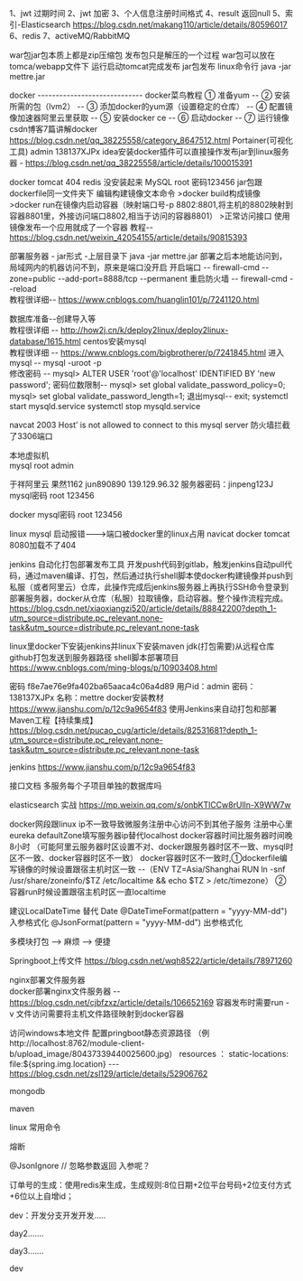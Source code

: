1、jwt 过期时间
2、jwt 加密
3、个人信息注册时间格式
4、result 返回null
5、索引-Elasticsearch   https://blog.csdn.net/makang110/article/details/80596017
6、redis
7、activeMQ/RabbitMQ

war包jar包本质上都是zip压缩包 发布包只是解压的一个过程
war包可以放在tomca/webapp文件下 运行启动tomcat完成发布
jar包发布 linux命令行 java -jar mettre.jar

docker  -----------------------------
docker菜鸟教程  ① 准备yum -- ② 安装所需的包（lvm2） -- ③ 添加docker的yum源（设置稳定的仓库） -- ④ 配置镜像加速器阿里云里获取 -- ⑤ 安装docker ce -- ⑥ 启动docker -- ⑦ 运行镜像
csdn博客7篇讲解docker https://blog.csdn.net/qq_38225558/category_8647512.html
  Portainer(可视化工具)  admin  138137XJPx
  idea安装docker插件可以直接操作发布jar到linux服务器 - https://blog.csdn.net/qq_38225558/article/details/100015391

docker tomcat 404
       redis 没安装起来
       MySQL  root 密码123456
jar包跟dockerfile同一文件夹下 编辑构建镜像文本命令 >docker build构成镜像  >docker run在镜像内启动容器（映射端口号-p 8802:8801,将主机的8802映射到容器8801里，外接访问端口8802,相当于访问的容器8801）  >正常访问接口
  使用镜像发布一个应用就成了一个容器
  教程-- https://blog.csdn.net/weixin_42054155/article/details/90815393


部署服务器 - jar形式   -上层目录下       java -jar mettre.jar
部署之后本地能访问到，局域网内的机器访问不到，原来是端口没开启
  开启端口 --   firewall-cmd --zone=public --add-port=8888/tcp --permanent
  重启防火墙 --    firewall-cmd --reload          
  教程很详细-- https://www.cnblogs.com/huanglin101/p/7241120.html    
                                                                                                               
                                                                                                              
数据库准备--创建导入等                     
  教程很详细  -- http://how2j.cn/k/deploy2linux/deploy2linux-database/1615.html
centos安装mysql                         
  教程很详细 -- https://www.cnblogs.com/bigbrotherer/p/7241845.html
    进入mysql --          mysql -uroot -p   
    修改密码 --            mysql> ALTER USER 'root'@'localhost' IDENTIFIED BY 'new password';
    密码位数限制--          mysql> set global validate_password_policy=0;        mysql> set global validate_password_length=1;
    退出mysql--            exit;
systemctl start mysqld.service
systemctl stop mysqld.service
 
navcat 2003 Host’ is not allowed to connect to this mysql server
防火墙拦截了3306端口  
      
本地虚拟机  
mysql  root admin
 
于祥阿里云  果然1162  jun890890
139.129.96.32
服务器密码：jinpeng123J
mysql密码 root 123456
 
docker mysql密码 root 123456
 

linux mysql 启动报错--->端口被docker里的linux占用  navicat
docker tomcat 8080加载不了404


jenkins 自动化打包部署发布工具
  开发push代码到gitlab，触发jenkins自动pull代码，通过maven编译、打包，然后通过执行shell脚本使docker构建镜像并push到私服（或者阿里云）仓库，此操作完成后jenkins服务器上再执行SSH命令登录到部署服务器，docker从仓库（私服）拉取镜像，启动容器。整个操作流程完成。
  https://blog.csdn.net/xiaoxiangzi520/article/details/88842200?depth_1-utm_source=distribute.pc_relevant.none-task&utm_source=distribute.pc_relevant.none-task
  
  linux里docker下安装jenkins并linux下安装maven jdk(打包需要)从远程仓库github打包发送到服务器路径 shell脚本部署项目
  https://www.cnblogs.com/ming-blogs/p/10903408.html
  
  密码 f8e7ae76e9fa402ba65aaca4c06a4d89
  用户id：admin 密码：138137XJPx 名称：mettre
  docker安装教材   https://www.jianshu.com/p/12c9a9654f83
  使用Jenkins来自动打包和部署Maven工程【持续集成】  https://blog.csdn.net/pucao_cug/article/details/82531681?depth_1-utm_source=distribute.pc_relevant.none-task&utm_source=distribute.pc_relevant.none-task
  
  
jenkins
  https://www.jianshu.com/p/12c9a9654f83


接口文档
  多服务每个子项目单独的数据库吗

elasticsearch 实战
  https://mp.weixin.qq.com/s/onbKTlCCw8rUlln-X9WW7w
  
docker网段跟linux ip不一致导致微服务注册中心访问不到其他子服务  注册中心里eureka defaultZone填写服务器ip替代localhost
docker容器时间比服务器时间晚8小时 （可能阿里云服务器时区设置不对、docker跟服务器时区不一致、mysql时区不一致、docker容器时区不一致）
docker容器时区不一致时,①dockerfile编写镜像的时候设置跟宿主机时区一致  --（ENV TZ=Asia/Shanghai
                                                              RUN ln -snf /usr/share/zoneinfo/$TZ /etc/localtime && echo $TZ > /etc/timezone） 
                    ②容器run时候设置跟宿主机时区一直localtime

建议LocalDateTime 替代 Date 
    @DateTimeFormat(pattern = "yyyy-MM-dd")  入参格式化
    @JsonFormat(pattern = "yyyy-MM-dd")      出参格式化

多模块打包 --> 麻烦 --> 便捷


Springboot上传文件  https://blog.csdn.net/wqh8522/article/details/78971260    
    
nginx部署文件服务器    
     docker部署nginx文件服务器 -- https://blog.csdn.net/cjbfzxz/article/details/106652169
     容器发布时需要run -v  文件访问需要将主机文件路径映射到docker容器
       
访问windows本地文件  配置pringboot静态资源路径  （例http://localhost:8762/module-client-b/upload_image/80437339440025600.jpg）
      resources ： static-locations: file:${spring.img.location}
      --- https://blog.csdn.net/zsl129/article/details/52906762

mongodb

maven
  
linux 常用命令

熔断

@JsonIgnore  // 忽略参数返回 入参呢？

订单号的生成：使用redis来生成，生成规则:8位日期+2位平台号码+2位支付方式+6位以上自增id；

dev：开发分支开发开发.....

day2.......

day3.......

dev


